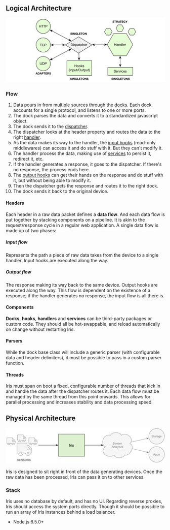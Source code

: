 ## Logical Architecture
![Logical Architecture](https://raw.githubusercontent.com/gcba-iris/iris-tech-docs/master/images/architecture/logical_architecture.png)

### Flow

1. Data pours in from multiple sources through the [docks](docks.md). Each dock accounts for a single protocol, and listens to one or more ports.
2. The dock parses the data and converts it to a standardized javascript object.
3. The dock sends it to the [dispatcher](dispatcher.md).
4. The dispatcher looks at the header property and routes the data to the right [handler](handlers.md).
5. As the data makes its way to the handler, the [input hooks](hooks.md) (read-only middlewares) can access it and do stuff with it. But they can't modify it.
6. The handler process the data, making use of [services](services.md) to persist it, redirect it, etc.
7. If the handler generates a response, it goes to the dispatcher. If there's no response, the process ends here.
8. The [output hooks](hooks.md) can get their hands on the response and do stuff with it, but without being able to modify it.
8. Then the dispatcher gets the response and routes it to the right dock.
9. The dock sends it back to the original device.


#### Headers

Each header in a raw data packet defines a **data flow**. And each data flow is put together by stacking components on a pipeline. It is akin to the request/response cycle in a regular web application. A single data flow is made up of two phases:

##### Input flow

Represents the path a piece of raw data takes from the device to a single handler. Input hooks are executed along the way.

##### Output flow

The response making its way back to the same device. Output hooks are executed along the way. This flow is dependent on the existence of a response; if the handler generates no response, the input flow is all there is.

#### Components

**Docks**, **hooks**, **handlers** and **services** can be third-party packages or custom code. They should all be hot-swappable, and reload automatically on change without restarting Iris.

#### Parsers

While the dock base class will include a generic parser (with configurable data and header delimiters), it must be possible to pass in a custom parser function.

#### Threads

Iris must span on boot a fixed, configurable number of threads that kick in and handle the data after the dispatcher routes it. Each data flow must be managed by the same thread from this point onwards. This allows for parallel processing and increases stability and data processing speed.


## Physical Architecture
![Physical Architecture](https://raw.githubusercontent.com/gcba-iris/iris-tech-docs/master/images/architecture/physical_architecture.png)

Iris is designed to sit right in front of the data generating devices. Once the raw data has been processed, Iris can pass it on to other services.

### Stack

Iris uses no database by default, and has no UI. Regarding reverse proxies, Iris should access the system ports directly. Though it should be possible to run an array of Iris instances behind a load balancer.

- Node.js 6.5.0+